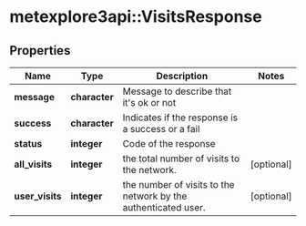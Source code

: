 # metexplore3api::VisitsResponse


## Properties
Name | Type | Description | Notes
------------ | ------------- | ------------- | -------------
**message** | **character** | Message to describe that it&#39;s ok or not | 
**success** | **character** | Indicates if the response is a success or a fail | 
**status** | **integer** | Code of the response | 
**all_visits** | **integer** | the total number of visits to the network. | [optional] 
**user_visits** | **integer** | the number of visits to the network by the authenticated user. | [optional] 


